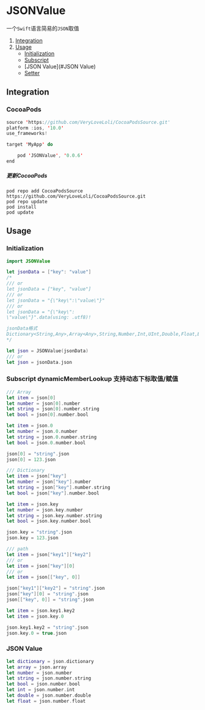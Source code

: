 # JSONValue

一个`Swift`语言简易的`JSON`取值

1. [Integration](#Integration)
2. [Usage](#Usage)
   - [Initialization](#Initialization)
   - [Subscript](#Subscript)
   - [JSON Value](#JSON Value)
   - [Setter](#Setter)

## Integration

### CocoaPods

```swift
source 'https://github.com/VeryLoveLoli/CocoaPodsSource.git'
platform :ios, '10.0'
use_frameworks!

target 'MyApp' do

    pod 'JSONValue', '0.0.6'
end

```
	
##### 更新CocoaPods
	pod repo add CocoaPodsSource https://github.com/VeryLoveLoli/CocoaPodsSource.git
	pod repo update
	pod install
	pod update

## Usage

### Initialization

```swift
import JSONValue
```

```swift
let jsonData = ["key": "value"]
/*
/// or
let jsonData = ["key", "value"]
/// or
let jsonData = "{\"key\":\"value\"}"
/// or
let jsonData = "{\"key\":
\"value\"}".data(using: .utf8)!

jsonData格式
Dictionary<String,Any>,Array<Any>,String,Number,Int,UInt,Double,Float,Bool,nil
*/

let json = JSONValue(jsonData)
/// or
let json = jsonData.json
```

### Subscript dynamicMemberLookup 支持动态下标取值/赋值

```swift
/// Array
let item = json[0]
let number = json[0].number
let string = json[0].number.string
let bool = json[0].number.bool

let item = json.0
let number = json.0.number
let string = json.0.number.string
let bool = json.0.number.bool

json[0] = "string".json
json[0] = 123.json
```

```swift
/// Dictionary
let item = json["key"]
let number = json["key"].number
let string = json["key"].number.string
let bool = json["key"].number.bool

let item = json.key
let number = json.key.number
let string = json.key.number.string
let bool = json.key.number.bool

json.key = "string".json
json.key = 123.json
```

```swift
/// path
let item = json["key1"]["key2"]
/// or
let item = json["key"][0]
/// or
let item = json[["key", 0]]

json["key1"]["key2"] = "string".json
json["key"][0] = "string".json
json[["key", 0]] = "string".json 

let item = json.key1.key2
let item = json.key.0

json.key1.key2 = "string".json
json.key.0 = true.json
```

### JSON Value

```swift
let dictionary = json.dictionary
let array = json.array
let number = json.number
let string = json.number.string
let bool = json.number.bool
let int = json.number.int
let double = json.number.double
let float = json.number.float
```